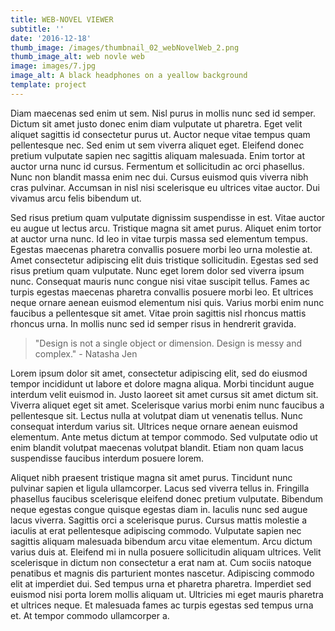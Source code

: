 ```yaml
---
title: WEB-NOVEL VIEWER
subtitle: ''
date: '2016-12-18'
thumb_image: /images/thumbnail_02_webNovelWeb_2.png
thumb_image_alt: web novle web
image: images/7.jpg
image_alt: A black headphones on a yeallow background
template: project
---
```


Diam maecenas sed enim ut sem. Nisl purus in mollis nunc sed id semper. Dictum sit amet justo donec enim diam vulputate ut pharetra. Eget velit aliquet sagittis id consectetur purus ut. Auctor neque vitae tempus quam pellentesque nec. Sed enim ut sem viverra aliquet eget. Eleifend donec pretium vulputate sapien nec sagittis aliquam malesuada. Enim tortor at auctor urna nunc id cursus. Fermentum et sollicitudin ac orci phasellus. Nunc non blandit massa enim nec dui. Cursus euismod quis viverra nibh cras pulvinar. Accumsan in nisl nisi scelerisque eu ultrices vitae auctor. Dui vivamus arcu felis bibendum ut.

Sed risus pretium quam vulputate dignissim suspendisse in est. Vitae auctor eu augue ut lectus arcu. Tristique magna sit amet purus. Aliquet enim tortor at auctor urna nunc. Id leo in vitae turpis massa sed elementum tempus. Egestas maecenas pharetra convallis posuere morbi leo urna molestie at. Amet consectetur adipiscing elit duis tristique sollicitudin. Egestas sed sed risus pretium quam vulputate. Nunc eget lorem dolor sed viverra ipsum nunc. Consequat mauris nunc congue nisi vitae suscipit tellus. Fames ac turpis egestas maecenas pharetra convallis posuere morbi leo. Et ultrices neque ornare aenean euismod elementum nisi quis. Varius morbi enim nunc faucibus a pellentesque sit amet. Vitae proin sagittis nisl rhoncus mattis rhoncus urna. In mollis nunc sed id semper risus in hendrerit gravida.

>"Design is not a single object or dimension. Design is messy and complex." - Natasha Jen

Lorem ipsum dolor sit amet, consectetur adipiscing elit, sed do eiusmod tempor incididunt ut labore et dolore magna aliqua. Morbi tincidunt augue interdum velit euismod in. Justo laoreet sit amet cursus sit amet dictum sit. Viverra aliquet eget sit amet. Scelerisque varius morbi enim nunc faucibus a pellentesque sit. Lectus nulla at volutpat diam ut venenatis tellus. Nunc consequat interdum varius sit. Ultrices neque ornare aenean euismod elementum. Ante metus dictum at tempor commodo. Sed vulputate odio ut enim blandit volutpat maecenas volutpat blandit. Etiam non quam lacus suspendisse faucibus interdum posuere lorem.

Aliquet nibh praesent tristique magna sit amet purus. Tincidunt nunc pulvinar sapien et ligula ullamcorper. Lacus sed viverra tellus in. Fringilla phasellus faucibus scelerisque eleifend donec pretium vulputate. Bibendum neque egestas congue quisque egestas diam in. Iaculis nunc sed augue lacus viverra. Sagittis orci a scelerisque purus. Cursus mattis molestie a iaculis at erat pellentesque adipiscing commodo. Vulputate sapien nec sagittis aliquam malesuada bibendum arcu vitae elementum. Arcu dictum varius duis at. Eleifend mi in nulla posuere sollicitudin aliquam ultrices. Velit scelerisque in dictum non consectetur a erat nam at. Cum sociis natoque penatibus et magnis dis parturient montes nascetur. Adipiscing commodo elit at imperdiet dui. Sed tempus urna et pharetra pharetra. Imperdiet sed euismod nisi porta lorem mollis aliquam ut. Ultricies mi eget mauris pharetra et ultrices neque. Et malesuada fames ac turpis egestas sed tempus urna et. At tempor commodo ullamcorper a.
